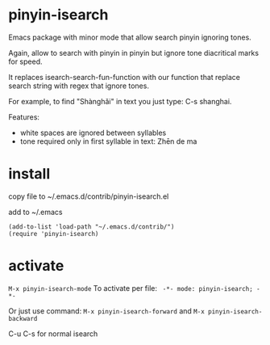 # pinyin-isearch
Emacs package with minor mode that allow search pinyin ignoring tones.

Again, allow to search with pinyin in pinyin but ignore tone diacritical marks for speed.

It replaces isearch-search-fun-function with our function that replace
 search string with regex that ignore tones.

For example, to find "Shànghǎi" in text you just type: C-s shanghai.

Features:
- white spaces are ignored between syllables
- tone required only in first syllable in text: Zhēn de ma

# install
copy file to ~/.emacs.d/contrib/pinyin-isearch.el

add to ~/.emacs

```elisp
(add-to-list 'load-path "~/.emacs.d/contrib/")
(require 'pinyin-isearch)
```

# activate
``` M-x pinyin-isearch-mode ``` To activate per file: ```  -*- mode: pinyin-isearch; -*- ```

Or just use command: ``` M-x pinyin-isearch-forward ``` and ``` M-x pinyin-isearch-backward ```

C-u C-s for normal isearch
